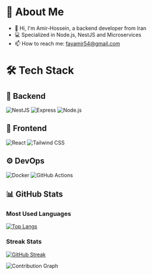 # 🚀 About Me
- 👋 Hi, I'm Amir-Hossein, a backend developer from Iran
- 💻 Specialized in Node.js, NestJS and Microservices
- 📫 How to reach me: fayamir54@gmail.com

# 🛠 Tech Stack

## 🔭 Backend
![NestJS](https://img.shields.io/badge/-NestJS-red?logo=nestjs)
![Express](https://img.shields.io/badge/-Express-gray?logo=express)
![Node.js](https://img.shields.io/badge/-Node.js-green?logo=node.js)

## 👯 Frontend
![React](https://img.shields.io/badge/-React-blue?logo=react)
![Tailwind CSS](https://img.shields.io/badge/-Tailwind_CSS-06B6D4?logo=tailwind-css)

## ⚙️ DevOps
![Docker](https://img.shields.io/badge/-Docker-2496ED?logo=docker)
![GitHub Actions](https://img.shields.io/badge/-GitHub_Actions-2088FF?logo=github-actions)

## 📊 GitHub Stats

### Most Used Languages
[![Top Langs](https://github-readme-stats.vercel.app/api/top-langs/?username=amir-fayyaz&layout=compact&theme=gruvbox_light)](https://github.com/anuraghazra/github-readme-stats)

### Streak Stats
[![GitHub Streak](https://streak-stats.demolab.com/?user=amir-fayyaz&theme=gruvbox-light)](https://git.io/streak-stats)

![Contribution Graph](https://github-readme-activity-graph.vercel.app/graph?username=amir-fayyaz&theme=github-compact&hide_border=true&area=true)

